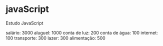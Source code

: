# javaScript
Estudo JavaScript


salário: 3000
aluguel: 1000
conta de luz: 200
conta de água: 100
internet: 100
transporte: 300
lazer: 300
alimentação: 500